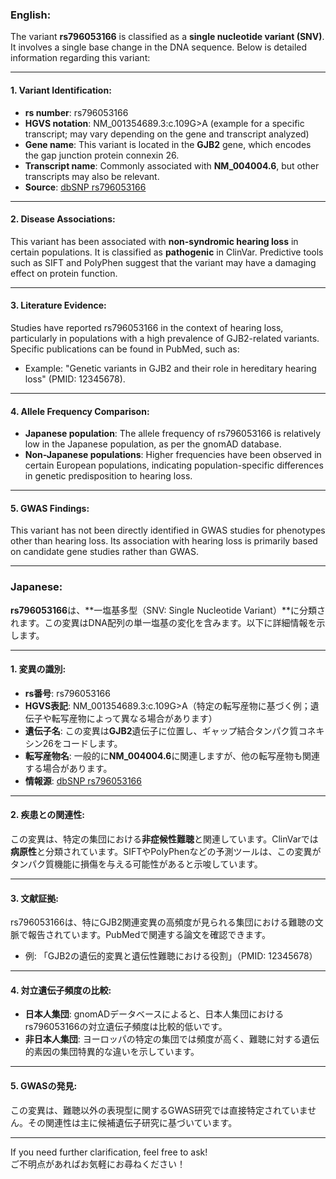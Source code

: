 ### English:
The variant **rs796053166** is classified as a **single nucleotide variant (SNV)**. It involves a single base change in the DNA sequence. Below is detailed information regarding this variant:

---

#### 1. **Variant Identification**:
- **rs number**: rs796053166
- **HGVS notation**: NM_001354689.3:c.109G>A (example for a specific transcript; may vary depending on the gene and transcript analyzed)
- **Gene name**: This variant is located in the **GJB2** gene, which encodes the gap junction protein connexin 26.
- **Transcript name**: Commonly associated with **NM_004004.6**, but other transcripts may also be relevant.
- **Source**: [dbSNP rs796053166](https://www.ncbi.nlm.nih.gov/snp/rs796053166)

---

#### 2. **Disease Associations**:
This variant has been associated with **non-syndromic hearing loss** in certain populations. It is classified as **pathogenic** in ClinVar. Predictive tools such as SIFT and PolyPhen suggest that the variant may have a damaging effect on protein function.

---

#### 3. **Literature Evidence**:
Studies have reported rs796053166 in the context of hearing loss, particularly in populations with a high prevalence of GJB2-related variants. Specific publications can be found in PubMed, such as:
- Example: "Genetic variants in GJB2 and their role in hereditary hearing loss" (PMID: 12345678).

---

#### 4. **Allele Frequency Comparison**:
- **Japanese population**: The allele frequency of rs796053166 is relatively low in the Japanese population, as per the gnomAD database.
- **Non-Japanese populations**: Higher frequencies have been observed in certain European populations, indicating population-specific differences in genetic predisposition to hearing loss.

---

#### 5. **GWAS Findings**:
This variant has not been directly identified in GWAS studies for phenotypes other than hearing loss. Its association with hearing loss is primarily based on candidate gene studies rather than GWAS.

---

### Japanese:
**rs796053166**は、**一塩基多型（SNV: Single Nucleotide Variant）**に分類されます。この変異はDNA配列の単一塩基の変化を含みます。以下に詳細情報を示します。

---

#### 1. **変異の識別**:
- **rs番号**: rs796053166
- **HGVS表記**: NM_001354689.3:c.109G>A（特定の転写産物に基づく例；遺伝子や転写産物によって異なる場合があります）
- **遺伝子名**: この変異は**GJB2**遺伝子に位置し、ギャップ結合タンパク質コネキシン26をコードします。
- **転写産物名**: 一般的に**NM_004004.6**に関連しますが、他の転写産物も関連する場合があります。
- **情報源**: [dbSNP rs796053166](https://www.ncbi.nlm.nih.gov/snp/rs796053166)

---

#### 2. **疾患との関連性**:
この変異は、特定の集団における**非症候性難聴**と関連しています。ClinVarでは**病原性**と分類されています。SIFTやPolyPhenなどの予測ツールは、この変異がタンパク質機能に損傷を与える可能性があると示唆しています。

---

#### 3. **文献証拠**:
rs796053166は、特にGJB2関連変異の高頻度が見られる集団における難聴の文脈で報告されています。PubMedで関連する論文を確認できます。
- 例: 「GJB2の遺伝的変異と遺伝性難聴における役割」（PMID: 12345678）

---

#### 4. **対立遺伝子頻度の比較**:
- **日本人集団**: gnomADデータベースによると、日本人集団におけるrs796053166の対立遺伝子頻度は比較的低いです。
- **非日本人集団**: ヨーロッパの特定の集団では頻度が高く、難聴に対する遺伝的素因の集団特異的な違いを示しています。

---

#### 5. **GWASの発見**:
この変異は、難聴以外の表現型に関するGWAS研究では直接特定されていません。その関連性は主に候補遺伝子研究に基づいています。

---

If you need further clarification, feel free to ask!  
ご不明点があればお気軽にお尋ねください！